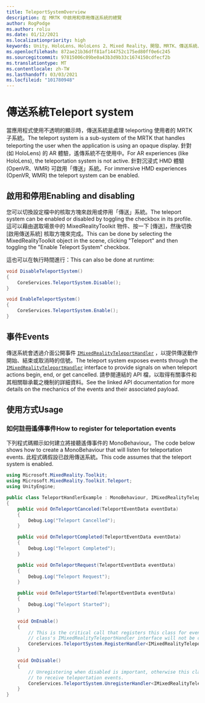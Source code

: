 ```yaml
---
title: TeleportSystemOverview
description: 在 MRTK 中啟用和停用傳送系統的總覽
author: RogPodge
ms.author: roliu
ms.date: 01/12/2021
ms.localizationpriority: high
keywords: Unity、HoloLens、HoloLens 2、Mixed Reality、開發、MRTK、傳送系統、
ms.openlocfilehash: 872ae21b36dff81af144752c175ed80ff0e6c245
ms.sourcegitcommit: 97815006c09be0a43b3d9b33c1674150cdfecf2b
ms.translationtype: MT
ms.contentlocale: zh-TW
ms.lasthandoff: 03/03/2021
ms.locfileid: "101780948"
---
```

# <a name="teleport-system"></a><span data-ttu-id="7c9f3-104">傳送系統</span><span class="sxs-lookup"><span data-stu-id="7c9f3-104">Teleport system</span></span>

<span data-ttu-id="7c9f3-105">當應用程式使用不透明的顯示時，傳送系統是處理 teleporting 使用者的 MRTK 子系統。</span><span class="sxs-lookup"><span data-stu-id="7c9f3-105">The teleport system is a sub-system of the MRTK that handles teleporting the user when the application is using an opaque display.</span></span> <span data-ttu-id="7c9f3-106">針對 (如 HoloLens) 的 AR 體驗，遙傳系統不在使用中。</span><span class="sxs-lookup"><span data-stu-id="7c9f3-106">For AR experiences (like HoloLens), the teleportation system is not active.</span></span> <span data-ttu-id="7c9f3-107">針對沉浸式 HMD 體驗 (OpenVR、WMR) 可啟用「傳送」系統。</span><span class="sxs-lookup"><span data-stu-id="7c9f3-107">For immersive HMD experiences (OpenVR, WMR) the teleport system can be enabled.</span></span>

## <a name="enabling-and-disabling"></a><span data-ttu-id="7c9f3-108">啟用和停用</span><span class="sxs-lookup"><span data-stu-id="7c9f3-108">Enabling and disabling</span></span>

<span data-ttu-id="7c9f3-109">您可以切換設定檔中的核取方塊來啟用或停用「傳送」系統。</span><span class="sxs-lookup"><span data-stu-id="7c9f3-109">The teleport system can be enabled or disabled by toggling the checkbox in its profile.</span></span>
<span data-ttu-id="7c9f3-110">這可以藉由選取場景中的 MixedRealityToolkit 物件、按一下 [傳送]，然後切換 [啟用傳送系統] 核取方塊來完成。</span><span class="sxs-lookup"><span data-stu-id="7c9f3-110">This can be done by selecting the MixedRealityToolkit object in the scene, clicking "Teleport" and then toggling the "Enable Teleport System" checkbox.</span></span>

<span data-ttu-id="7c9f3-111">這也可以在執行時間進行：</span><span class="sxs-lookup"><span data-stu-id="7c9f3-111">This can also be done at runtime:</span></span>

```c#
void DisableTeleportSystem()
{
    CoreServices.TeleportSystem.Disable();
}

void EnableTeleportSystem()
{
    CoreServices.TeleportSystem.Enable();
}
```

## <a name="events"></a><span data-ttu-id="7c9f3-112">事件</span><span class="sxs-lookup"><span data-stu-id="7c9f3-112">Events</span></span>

<span data-ttu-id="7c9f3-113">傳送系統會透過介面公開事件 [`IMixedRealityTeleportHandler`](xref:Microsoft.MixedReality.Toolkit.Teleport.IMixedRealityTeleportHandler) ，以提供傳送動作開始、結束或取消時的信號。</span><span class="sxs-lookup"><span data-stu-id="7c9f3-113">The teleport system exposes events through the [`IMixedRealityTeleportHandler`](xref:Microsoft.MixedReality.Toolkit.Teleport.IMixedRealityTeleportHandler) interface to provide signals on when teleport actions begin, end, or get cancelled.</span></span>
<span data-ttu-id="7c9f3-114">請參閱連結的 API 檔，以取得有關事件和其相關聯承載之機制的詳細資料。</span><span class="sxs-lookup"><span data-stu-id="7c9f3-114">See the linked API documentation for more details on the mechanics of the events and their associated payload.</span></span>

## <a name="usage"></a><span data-ttu-id="7c9f3-115">使用方式</span><span class="sxs-lookup"><span data-stu-id="7c9f3-115">Usage</span></span>

### <a name="how-to-register-for-teleportation-events"></a><span data-ttu-id="7c9f3-116">如何註冊遙傳事件</span><span class="sxs-lookup"><span data-stu-id="7c9f3-116">How to register for teleportation events</span></span>

<span data-ttu-id="7c9f3-117">下列程式碼顯示如何建立將接聽遙傳事件的 MonoBehaviour。</span><span class="sxs-lookup"><span data-stu-id="7c9f3-117">The code below shows how to create a MonoBehaviour that will listen for teleportation events.</span></span> <span data-ttu-id="7c9f3-118">此程式碼假設已啟用傳送系統。</span><span class="sxs-lookup"><span data-stu-id="7c9f3-118">This code assumes that the teleport system is enabled.</span></span>

```c#
using Microsoft.MixedReality.Toolkit;
using Microsoft.MixedReality.Toolkit.Teleport;
using UnityEngine;

public class TeleportHandlerExample : MonoBehaviour, IMixedRealityTeleportHandler
{
    public void OnTeleportCanceled(TeleportEventData eventData)
    {
        Debug.Log("Teleport Cancelled");
    }

    public void OnTeleportCompleted(TeleportEventData eventData)
    {
        Debug.Log("Teleport Completed");
    }

    public void OnTeleportRequest(TeleportEventData eventData)
    {
        Debug.Log("Teleport Request");
    }

    public void OnTeleportStarted(TeleportEventData eventData)
    {
        Debug.Log("Teleport Started");
    }

    void OnEnable()
    {
        // This is the critical call that registers this class for events. Without this
        // class's IMixedRealityTeleportHandler interface will not be called.
        CoreServices.TeleportSystem.RegisterHandler<IMixedRealityTeleportHandler>(this);
    }

    void OnDisable()
    {
        // Unregistering when disabled is important, otherwise this class will continue
        // to receive teleportation events.
        CoreServices.TeleportSystem.UnregisterHandler<IMixedRealityTeleportHandler>(this);
    }
}
```
